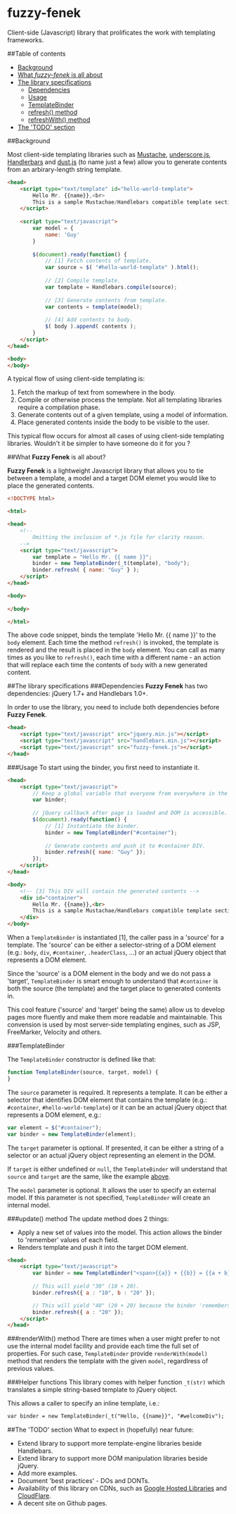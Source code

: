 fuzzy-fenek
===========

Client-side (Javascript) library that prolificates the work with templating frameworks.

##Table of contents
* [Background](#background)
* [What _fuzzy-fenek_ is all about](#what-fuzzy-fenek-is-all-about)
* [The library specifications](#the-library-specifications)
	* [Dependencies](#dependencies)
	* [Usage](#usage)
	* [TemplateBinder](#templatebinder)
	* [refresh() method](#refresh-method)
	* [refreshWith() method](#refreshwith-method)
* [The 'TODO' section](#the-todo-section)

##Background

Most client-side templating libraries such as [Mustache](http://mustache.github.com/),
[underscore.js](http://www.underscorejs.org), [Handlerbars](http://handlebarsjs.com/) and
[dust.js](http://akdubya.github.com/dustjs/) (to name just a few) allow you to generate contents from an
arbirary-length string template.
 
```html
<head>
	<script type="text/template" id="hello-world-template">
		Hello Mr. {{name}},<br>
		This is a sample Mustachae/Handlebars compatible template section.<br>
	</script>
	
	<script type="text/javascript">
		var model = {
			name: 'Guy'
		}
		
		$(document).ready(function() {
			// [1] Fetch contents of template.
			var source = $( "#hello-world-template" ).html();
		
			// [2] Compile template.
			var template = Handlebars.compile(source);
		
			// [3] Generate contents from template.
			var contents = template(model);
		
			// [4] Add contents to body.
			$( body ).append( contents );
		}
	</script>
</head>

<body>
</body>
```
A typical flow of using client-side templating is:

1. Fetch the markup of text from somewhere in the body.
2. Compile or otherwise process the template. Not all templating libraries require a compilation phase.
3. Generate contents out of a given template, using a model of information.
4. Place generated contents inside the body to be visible to the user.

This typical flow occurs for almost all cases of using client-side templating libraries. Wouldn't it be simpler to
have someone do it for you ?

##What **Fuzzy Fenek** is all about?

**Fuzzy Fenek** is a lightweight Javascript library that allows you to tie between a template, a model and a target DOM
elemet you would like to place the generated contents.

```html
<!DOCTYPE html>

<html>

<head>
	<!--
		Omitting the inclusion of *.js file for clarity reason.
	-->
	<script type="text/javascript">
		var template = "Hello Mr. {{ name }}";
		binder = new TemplateBinder(_t(template), "body");
		binder.refresh( { name: "Guy" } );
	</script>
</head>

<body>
	
</body>

</html>
```

The above code snippet, binds the template 'Hello Mr. {{ name }}' to the `body` element. Each time the method `refresh()`
is invoked, the template is rendered and the result is placed in the `body` element. You can call as many times as you like to
`refresh()`, each time with a different name - an action that will replace each time the contents of `body` with
a new generated content.

##The library specifications
###Dependencies
**Fuzzy Fenek** has two dependencies: jQuery 1.7+ and Handlebars 1.0+.

In order to use the library, you need to include both dependencies before **Fuzzy Fenek**.
```html
<head>
	<script type="text/javascript" src="jquery.min.js"></script>
	<script type="text/javascript" src="handlebars.min.js"></script>
	<script type="text/javascript" src="fuzzy-fenek.js"></script>
</head>
```
###Usage
To start using the binder, you first need to instantiate it.

```html
<head>
	<script type="text/javascript">
		// Keep a global variable that everyone from everywhere in the page can access it.
		var binder;
		
		// jQuery callback after page is loaded and DOM is accessible.
		$(document).ready(function() {
			// [1] Instantiate the binder.
			binder = new TemplateBinder("#container");
			
			// Generate contents and push it to #container DIV.
			binder.refresh({ name: "Guy" });
		});
	</script>
</head>

<body>
	<!-- [3] This DIV will contain the generated contents -->
	<div id="container">
		Hello Mr. {{name}},<br>
		This is a sample Mustachae/Handlebars compatible template section.<br>
	</div>
</body>
```
When a `TemplateBinder` is instantiated [1], the caller pass in a 'source' for a template. The 'source' can be
either a selector-string of a DOM element (e.g.: `body`, `div`, `#container`, `.headerClass`, ...) or an actual jQuery
object that represents a DOM element.

Since the 'source' is a DOM element in the body and we do not pass a 'target', `TemplateBinder` is smart enough to
understand that `#container` is both the source (the template) and the target place to generated contents in.

This cool feature ('source' and 'target' being the same) allow us to develop pages more fluently and make them more
readable and maintainable.
This convension is used by most server-side templating engines, such as JSP, FreeMarker, Velocity and others.

###TemplateBinder

The `TemplateBinder` constructor is defined like that:
```javascript
function TemplateBinder(source, target, model) {
}
```
The `source` parameter is required. It represents a template. It can be either a selector that identifies DOM element
that contains the template (e.g.: `#container`, `#hello-world-template`) or it can be an actual jQuery object that
represents a DOM element, e.g.:
```javascript
var element = $("#container");
var binder = new TemplateBinder(element);
```
The `target` parameter is optional. If presented, it can be either a string of a selector or an actual jQuery object
representing an element in the DOM.

If `target` is either undefined or `null`, the `TemplateBinder` will understand that `source` and `target` are the
same, like the example [above](#usage).

The `model` parameter is optional. It allows the user to specify an external model. If this parameter is not specified,
`TemplateBinder` will create an internal model.

###update() method
The update method does 2 things:
* Apply a new set of values into the model. This action allows the binder to 'remember' values of each field.
* Renders template and push it into the target DOM element.

```html
<head>
	<script type="text/javascript">
		var binder = new TemplateBinder("<span>{{a}} + {{b}} = {{a + b}}", "#resultDiv");
		
		// This will yield "30" (10 + 20).
		binder.refresh({ a : "10", b : "20" });

		// This will yield "40" (20 + 20) because the binder 'remembers' the previous value of 'b'.
		binder.refresh({ a : "20" });
	</script>
</head>	
```

###renderWith() method
There are times when a user might prefer to not use the internal model facility and provide each time the full set of
properties. For such case, `TemplateBinder` provide `renderWith(model)` method that renders the template with the given
`model`, regardlress of previous values.

###Helper functions
This library comes with helper function `_t(str)` which translates a simple string-based template to jQuery object.

This allows a caller to specify an inline template, i.e.:
```html
var binder = new TemplateBinder(_t("Hello, {{name}}", "#welcomeDiv");
```

##The 'TODO' section
What to expect in (hopefully) near future:

* Extend library to support more template-engine libraries beside Handlebars.
* Extend library to support more DOM manipulation libraries beside jQuery.
* Add more examples.
* Document 'best practices' - DOs and DONTs.
* Availability of this library on CDNs, such as [Google Hosted Libraries](https://developers.google.com/speed/libraries/) and [CloudFlare](http://cdnjs.com/).
* A decent site on Github pages.
